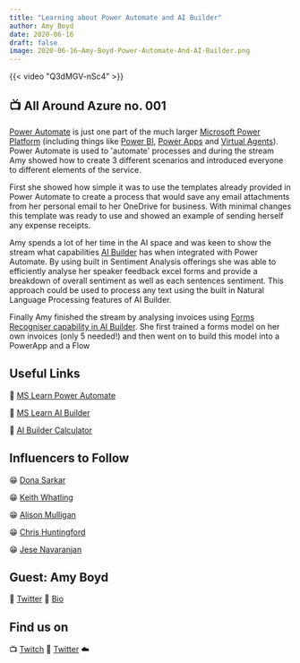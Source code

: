 ```yaml
---
title: "Learning about Power Automate and AI Builder"
author: Amy Boyd
date: 2020-06-16
draft: false
image: 2020-06-16–Amy-Boyd-Power-Automate-And-AI-Builder.png
---
```


{{< video "Q3dMGV-nSc4" >}}

## 📺 All Around Azure no. 001

[Power Automate](https://cda.ms/1pT) is just one part of the much larger [Microsoft Power Platform](https://docs.microsoft.com/en-us/learn/paths/power-plat-fundamentals/) (including things like [Power BI](https://docs.microsoft.com/en-us/power-bi/), [Power Apps](https://docs.microsoft.com/en-us/learn/modules/introduction-power-apps/) and [Virtual Agents](https://docs.microsoft.com/en-us/power-platform-release-plan/2020wave2/power-virtual-agents/)). Power Automate is used to 'automate' processes and during the stream Amy showed how to create 3 different scenarios and introduced everyone to different elements of the service.

First she showed how simple it was to use the templates already provided in Power Automate to create a process that would save any email attachments from her personal email to her OneDrive for business. With minimal changes this template was ready to use and showed an example of sending herself any expense receipts.

Amy spends a lot of her time in the AI space and was keen to show the stream what capabilities [AI Builder](https://cda.ms/1pV) has when integrated with Power Automate. By using built in Sentiment Analysis offerings she was able to efficiently analyse her speaker feedback excel forms and provide a breakdown of overall sentiment as well as each sentences sentiment. This approach could be used to process any text using the built in Natural Language Processing features of AI Builder.

Finally Amy finished the stream by analysing invoices using [Forms Recogniser capability in AI Builder](https://flow.microsoft.com/en-us/blog/ai-builder-form-processing-now-lets-you-recognize-undetected-fields/). She first trained a forms model on her own invoices (only 5 needed!) and then went on to build this model into a PowerApp and a Flow

## Useful Links

🔗 [MS Learn Power Automate](https://cda.ms/1pY)

🔗 [MS Learn AI Builder](https://cda.ms/1pW)

🔗 [AI Builder Calculator](https://cda.ms/1pR)

## Influencers to Follow

😁 [Dona Sarkar](https://twitter.com/donasarkar)

😁 [Keith Whatling](https://twitter.com/KeithWhatling)

😁 [Alison Mulligan](https://twitter.com/AMulligan365)

😁 [Chris Huntingford](https://twitter.com/TATTOOEDCRMGUY)

😁 [Jese Navaranjan](https://twitter.com/JeseNav2)

## Guest: Amy Boyd

🔗 [Twitter](https://twitter.com/AmyKateNicho)
🔗 [Bio](https://developer.microsoft.com/en-us/advocates/amy-boyd)

## Find us on

📺 [Twitch](https://www.twitch.tv/microsoftdeveloper)
🔗 [Twitter](https://twitter.com/fboucheros)
☁️